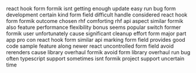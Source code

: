 react hook form formik isnt getting enough update easy run bug form development certain kind form field difficult handle considered react hook form formik outcome chosen rhf comforting rhf api aspect similar formik also feature performance flexibility bonus seems popular switch former formik user unfortunately cause significant cleanup effort form major part app pro con react hook form similar api marking form field provides good code sample feature along newer react uncontrolled form field avoid rerenders cause library overhaul formik avoid form library overhaul run bug often typescript support sometimes isnt formik project support uncertain time